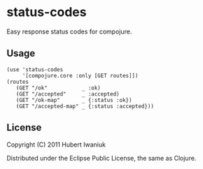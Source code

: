 # status-codes

Easy response status codes for compojure.

## Usage

    (use 'status-codes
         '[compojure.core :only [GET routes]])
    (routes
       (GET "/ok"           _ :ok)
       (GET "/accepted"     _ :accepted)
       (GET "/ok-map"       _ {:status :ok})
       (GET "/accepted-map" _ {:status :accepted}))

## License

Copyright (C) 2011 Hubert Iwaniuk

Distributed under the Eclipse Public License, the same as Clojure.
